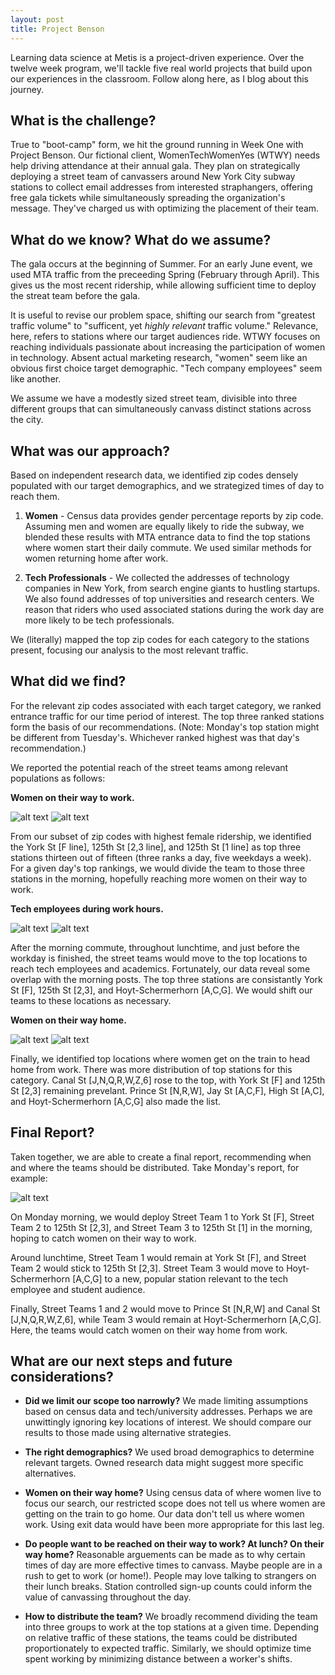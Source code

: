 ```yaml
---
layout: post
title: Project Benson
---
```


Learning data science at Metis is a project-driven experience. Over the twelve week program, we'll tackle five real world projects that build upon our experiences in the classroom. Follow along here, as I blog about this journey.

## What is the challenge?

True to "boot-camp" form, we hit the ground running in Week One with Project Benson. Our fictional client, WomenTechWomenYes (WTWY) needs help driving attendance at their annual gala. They plan on strategically deploying a street team of canvassers around New York City subway stations to collect email addresses from interested straphangers, offering free gala tickets while simultaneously spreading the organization's message. They've charged us with optimizing the placement of their team.

## What do we know? What do we assume?

The gala occurs at the beginning of Summer. For an early June event, we used MTA traffic from the preceeding Spring (February through April). This gives us the most recent ridership, while allowing sufficient time to deploy the streat team before the gala.

It is useful to revise our problem space, shifting our search from "greatest traffic volume" to "sufficent, yet *highly relevant* traffic volume." Relevance, here, refers to stations where our target audiences ride. WTWY focuses on reaching individuals passionate about increasing the participation of women in technology. Absent actual marketing research, "women" seem like an obvious first choice target demographic. "Tech company employees" seem like another.

We assume we have a modestly sized street team, divisible into three different groups that can simultaneously canvass distinct stations across the city.

## What was our approach?
Based on independent research data, we identified zip codes densely populated with our target demographics, and we strategized times of day to reach them.

1) **Women** - Census data provides gender percentage reports by zip code. Assuming men and women are equally likely to ride the subway, we blended these results with MTA entrance data to find the top stations where women start their daily commute. We used similar methods for women returning home after work.

2) **Tech Professionals** - We collected the addresses of technology companies in New York, from search engine giants to hustling startups. We also found addresses of top universities and research centers. We reason that riders who used associated stations during the work day are more likely to be tech professionals.

We (literally) mapped the top zip codes for each category to the stations present, focusing our analysis to the most relevant traffic.

## What did we find?

For the relevant zip codes associated with each target category, we ranked entrance traffic for our time period of interest. The top three ranked stations form the basis of our recommendations. (Note: Monday's top station might be different from Tuesday's. Whichever ranked highest was that day's recommendation.)

We reported the potential reach of the street teams among relevant populations as follows:

**Women on their way to work.**

![alt text](https://github.com/actionsteve/actionsteve.github.io/blob/master/images/time1_graph.png?raw=true)
![alt text](https://github.com/actionsteve/actionsteve.github.io/blob/master/images/time1_map.png?raw=true)

From our subset of zip codes with highest female ridership, we identified the York St [F line], 125th St [2,3 line], and 125th St [1 line] as top three stations thirteen out of fifteen (three ranks a day, five weekdays a week). For a given day's top rankings, we would divide the team to those three stations in the morning, hopefully reaching more women on their way to work.

**Tech employees during work hours.**

![alt text](https://github.com/actionsteve/actionsteve.github.io/blob/master/images/time2_graph.png?raw=true)
![alt text](https://github.com/actionsteve/actionsteve.github.io/blob/master/images/time2_map.png?raw=true)

After the morning commute, throughout lunchtime, and just before the workday is finished, the street teams would move to the top locations to reach tech employees and academics. Fortunately, our data reveal some overlap with the morning posts. The top three stations are consistantly York St [F], 125th St [2,3], and Hoyt-Schermerhorn [A,C,G]. We would shift our teams to these locations as necessary.

**Women on their way home.**

![alt text](https://github.com/actionsteve/actionsteve.github.io/blob/master/images/time3_graph.png?raw=true)
![alt text](https://github.com/actionsteve/actionsteve.github.io/blob/master/images/time3_map.png?raw=true)

Finally, we identified top locations where women get on the train to head home from work. There was more distribution of top stations for this category. Canal St [J,N,Q,R,W,Z,6] rose to the top, with York St [F] and 125th St [2,3] remaining prevelant. Prince St [N,R,W], Jay St [A,C,F], High St [A,C], and Hoyt-Schermerhorn [A,C,G] also made the list.

## Final Report?
Taken together, we are able to create a final report, recommending when and where the teams should be distributed. Take Monday's report, for example:

![alt text](https://github.com/actionsteve/actionsteve.github.io/blob/master/images/monday_schedule.png?raw=true)

On Monday morning, we would deploy Street Team 1 to York St [F], Street Team 2 to 125th St [2,3], and Street Team 3 to 125th St [1] in the morning, hoping to catch women on their way to work.

Around lunchtime, Street Team 1 would remain at York St [F], and Street Team 2 would stick to 125th St [2,3]. Street Team 3 would move to Hoyt-Schermerhorn [A,C,G] to a new, popular station relevant to the tech employee and student audience.

Finally, Street Teams 1 and 2 would move to Prince St [N,R,W] and Canal St [J,N,Q,R,W,Z,6], while Team 3 would remain at Hoyt-Schermerhorn [A,C,G]. Here, the teams would catch women on their way home from work.

## What are our next steps and future considerations?

* **Did we limit our scope too narrowly?**
We made limiting assumptions based on census data and tech/university addresses. Perhaps we are unwittingly ignoring key locations of interest. We should compare our results to those made using alternative strategies.

* **The right demographics?**
We used broad demographics to determine relevant targets. Owned research data might suggest more specific alternatives.

* **Women on their way home?**
Using census data of where women live to focus our search, our restricted scope does not tell us where women are getting on the train to go home. Our data don't tell us where women work. Using exit data would have been more appropriate for this last leg.

* **Do people want to be reached on their way to work? At lunch? On their way home?**
Reasonable arguements can be made as to why certain times of day are more effective times to canvass. Maybe people are in a rush to get to work (or home!). People may love talking to strangers on their lunch breaks. Station controlled sign-up counts could inform the value of canvassing throughout the day.

* **How to distribute the team?**
We broadly recommend dividing the team into three groups to work at the top stations at a given time. Depending on relative traffic of these stations, the teams could be distributed proportionately to expected traffic. Similarly, we should optimize time spent working by minimizing distance between a worker's shifts.
